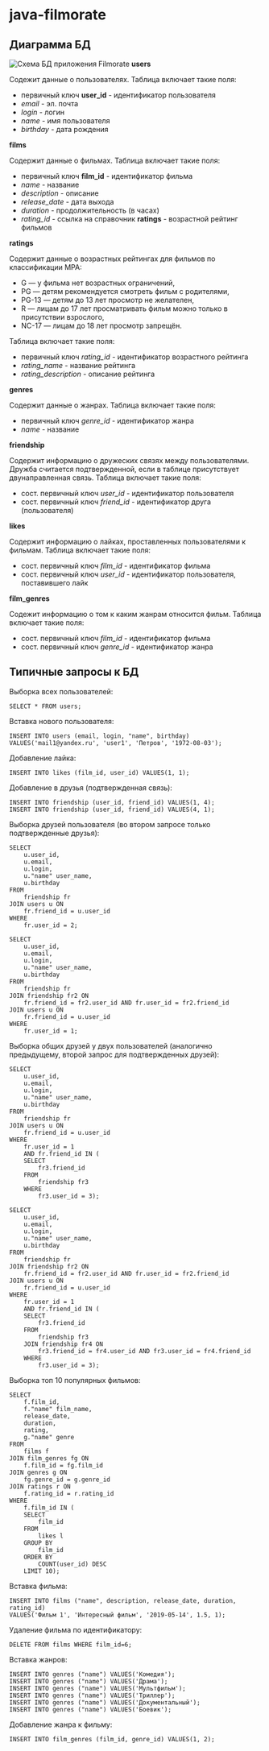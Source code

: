 # java-filmorate
## Диаграмма БД
![Схема БД приложения Filmorate](/assets/images/Filmorate.png)
**users**

Содежит данные о пользователях.
Таблица включает такие поля:
- первичный ключ __user_id__ - идентификатор пользователя
- _email_ - эл. почта
- _login_ - логин
- _name_ - имя пользователя
- _birthday_ - дата рождения

**films**

Содержит данные о фильмах.
Таблица включает такие поля:
- первичный ключ __film_id__ - идентификатор фильма
- _name_ - название
- _description_ - описание
- _release_date_ - дата выхода
- _duration_ - продолжительность (в часах)
- _rating_id_ - ссылка на справочник **ratings** - возрастной рейтинг фильмов
  
**ratings**

Содержит данные о возрастных рейтингах для фильмов по классификации MPA:
+ G — у фильма нет возрастных ограничений,
+ PG — детям рекомендуется смотреть фильм с родителями,
+ PG-13 — детям до 13 лет просмотр не желателен,
+ R — лицам до 17 лет просматривать фильм можно только в присутствии взрослого,
+ NC-17 — лицам до 18 лет просмотр запрещён.

Таблица включает такие поля:
- первичный ключ _rating_id_ - идентификатор возрастного рейтинга
- _rating_name_ - название рейтинга
- _rating_description_ - описание рейтинга

**genres**

Содержит данные о жанрах.
Таблица включает такие поля:
- первичный ключ _genre_id_ - идентификатор жанра
- _name_ - название

**friendship**

Содержит информацию о дружеских связях между пользователями.
Дружба считается подтвержденной, если в таблице присутствует двунаправленная связь.
Таблица включает такие поля:
- сост. первичный ключ _user_id_ - идентификатор пользователя
- сост. первичный ключ _friend_id_ - идентификатор друга (пользователя)

**likes**

Содержит информацию о лайках, проставленных пользователями к фильмам.
Таблица включает такие поля:
- сост. первичный ключ _film_id_ - идентификатор фильма
- сост. первичный ключ _user_id_ - идентификатор пользователя, поставившего лайк

**film_genres**

Содежит информацию о том к каким жанрам относится фильм.
Таблица включает такие поля:
- сост. первичный ключ _film_id_ - идентификатор фильма
- сост. первичный ключ _genre_id_ - идентификатор жанра

## Типичные запросы к БД
Выборка всех пользователей:
```dbn-psql
SELECT * FROM users;
```
Вставка нового пользователя:
```dbn-psql
INSERT INTO users (email, login, "name", birthday)
VALUES('mail1@yandex.ru', 'user1', 'Петров', '1972-08-03');
```
Добавление лайка:
```dbn-psql
INSERT INTO likes (film_id, user_id) VALUES(1, 1);
```
Добавление в друзья (подтвержденная связь):
```dbn-psql
INSERT INTO friendship (user_id, friend_id) VALUES(1, 4);
INSERT INTO friendship (user_id, friend_id) VALUES(4, 1);
```
Выборка друзей пользователя (во втором запросе только подтвержденные друзья):
```dbn-psql
SELECT
	u.user_id,
	u.email,
	u.login,
	u."name" user_name,
	u.birthday
FROM
	friendship fr
JOIN users u ON
	fr.friend_id = u.user_id
WHERE
	fr.user_id = 2;

SELECT
	u.user_id,
	u.email,
	u.login,
	u."name" user_name,
	u.birthday
FROM
	friendship fr
JOIN friendship fr2 ON
	fr.friend_id = fr2.user_id AND fr.user_id = fr2.friend_id
JOIN users u ON
	fr.friend_id = u.user_id
WHERE
	fr.user_id = 1;
```
Выборка общих друзей у двух пользователей (аналогично предыдущему, второй запрос для подтвержденных друзей):
```dbn-psql
SELECT
	u.user_id,
	u.email,
	u.login,
	u."name" user_name,
	u.birthday
FROM
	friendship fr
JOIN users u ON
	fr.friend_id = u.user_id
WHERE
	fr.user_id = 1
	AND fr.friend_id IN (
	SELECT
		fr3.friend_id
	FROM
		friendship fr3
	WHERE
		fr3.user_id = 3);

SELECT
	u.user_id,
	u.email,
	u.login,
	u."name" user_name,
	u.birthday
FROM
	friendship fr
JOIN friendship fr2 ON
	fr.friend_id = fr2.user_id AND fr.user_id = fr2.friend_id
JOIN users u ON
	fr.friend_id = u.user_id
WHERE
	fr.user_id = 1
	AND fr.friend_id IN (
	SELECT
		fr3.friend_id
	FROM
		friendship fr3
	JOIN friendship fr4 ON
		fr3.friend_id = fr4.user_id AND fr3.user_id = fr4.friend_id
	WHERE
		fr3.user_id = 3);
```
Выборка топ 10 популярных фильмов:
```dbn-psql
SELECT
	f.film_id,
	f."name" film_name,
	release_date,
	duration,
	rating,
	g."name" genre
FROM
	films f
JOIN film_genres fg ON
	f.film_id = fg.film_id
JOIN genres g ON
	fg.genre_id = g.genre_id
JOIN ratings r ON
	f.rating_id = r.rating_id
WHERE
	f.film_id IN (
	SELECT
		film_id
	FROM
		likes l
	GROUP BY
		film_id
	ORDER BY
		COUNT(user_id) DESC
	LIMIT 10);
```
Вставка фильма:
```dbn-psql
INSERT INTO films ("name", description, release_date, duration, rating_id)
VALUES('Фильм 1', 'Интересный фильм', '2019-05-14', 1.5, 1);
```
Удаление фильма по идентификатору:
```dbn-psql
DELETE FROM films WHERE film_id=6;
```
Вставка жанров:
```dbn-psql
INSERT INTO genres ("name") VALUES('Комедия');
INSERT INTO genres ("name") VALUES('Драма');
INSERT INTO genres ("name") VALUES('Мультфильм');
INSERT INTO genres ("name") VALUES('Триллер');
INSERT INTO genres ("name") VALUES('Документальный');
INSERT INTO genres ("name") VALUES('Боевик');
```
Добавление жанра к фильму:
```dbn-psql
INSERT INTO film_genres (film_id, genre_id) VALUES(1, 2);
```
